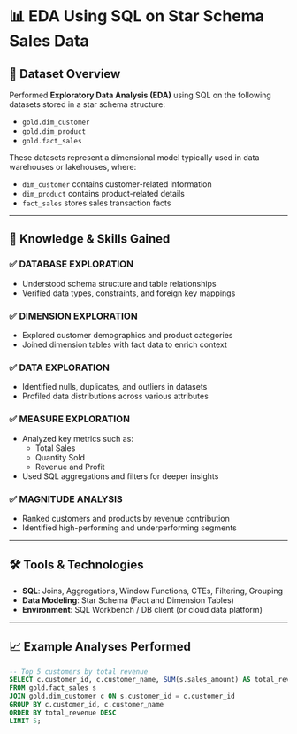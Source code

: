 # 📊 EDA Using SQL on Star Schema Sales Data

## 📁 Dataset Overview

Performed **Exploratory Data Analysis (EDA)** using SQL on the following datasets stored in a star schema structure:

- `gold.dim_customer`
- `gold.dim_product`
- `gold.fact_sales`

These datasets represent a dimensional model typically used in data warehouses or lakehouses, where:
- `dim_customer` contains customer-related information
- `dim_product` contains product-related details
- `fact_sales` stores sales transaction facts

---

## 🧠 Knowledge & Skills Gained

### ✅ DATABASE EXPLORATION
- Understood schema structure and table relationships
- Verified data types, constraints, and foreign key mappings

### ✅ DIMENSION EXPLORATION
- Explored customer demographics and product categories
- Joined dimension tables with fact data to enrich context

### ✅ DATA EXPLORATION
- Identified nulls, duplicates, and outliers in datasets
- Profiled data distributions across various attributes

### ✅ MEASURE EXPLORATION
- Analyzed key metrics such as:
  - Total Sales
  - Quantity Sold
  - Revenue and Profit
- Used SQL aggregations and filters for deeper insights

### ✅ MAGNITUDE ANALYSIS
- Ranked customers and products by revenue contribution
- Identified high-performing and underperforming segments

---

## 🛠️ Tools & Technologies

- **SQL**: Joins, Aggregations, Window Functions, CTEs, Filtering, Grouping
- **Data Modeling**: Star Schema (Fact and Dimension Tables)
- **Environment**: SQL Workbench / DB client (or cloud data platform)

---

## 📈 Example Analyses Performed

```sql
-- Top 5 customers by total revenue
SELECT c.customer_id, c.customer_name, SUM(s.sales_amount) AS total_revenue
FROM gold.fact_sales s
JOIN gold.dim_customer c ON s.customer_id = c.customer_id
GROUP BY c.customer_id, c.customer_name
ORDER BY total_revenue DESC
LIMIT 5;
